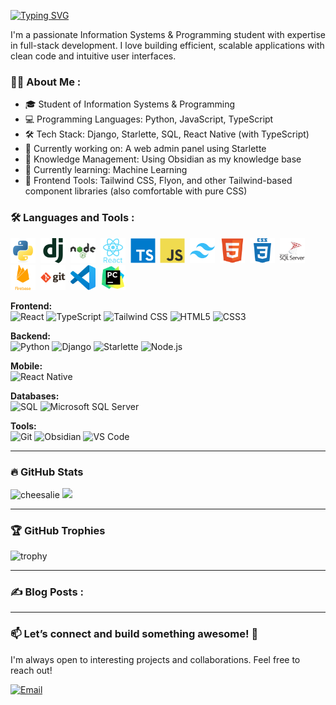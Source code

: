 [![Typing SVG](https://readme-typing-svg.herokuapp.com?font=MesloLGM+Nerd+Font&weight=800&pause=1000&color=0aa3a3&vCenter=true&repeat=false&width=435&height=20&lines=Hi+there%2C+I'm+Alina+%F0%9F%91%8B)](https://git.io/typing-svg)

I'm a passionate Information Systems & Programming student with expertise in full-stack development. I love building efficient, scalable applications with clean code and intuitive user interfaces.

### :woman_technologist: About Me :

- 🎓 Student of Information Systems & Programming
- 💻 Programming Languages: Python, JavaScript, TypeScript
- 🛠 Tech Stack: Django, Starlette, SQL, React Native (with TypeScript)
- 🔧 Currently working on: A web admin panel using Starlette
- 📝 Knowledge Management: Using Obsidian as my knowledge base
- 🤖 Currently learning: Machine Learning
- 🎨 Frontend Tools: Tailwind CSS, Flyon, and other Tailwind-based component libraries (also comfortable with pure CSS)

### :hammer_and_wrench: Languages and Tools :
<div>
  <img src="https://github.com/devicons/devicon/blob/master/icons/python/python-original.svg" title="Python" alt="Python" width="40" height="40"/>&nbsp;
  <img src="https://github.com/devicons/devicon/blob/master/icons/django/django-plain.svg" title="Django" alt="Django" width="40" height="40"/>&nbsp;
  <img src="https://github.com/devicons/devicon/blob/master/icons/nodejs/nodejs-original-wordmark.svg" title="NodeJS" alt="NodeJS" width="40" height="40"/>&nbsp;
  <img src="https://github.com/devicons/devicon/blob/master/icons/react/react-original-wordmark.svg" title="React" alt="React" width="40" height="40"/>&nbsp;
  <img src="https://github.com/devicons/devicon/blob/master/icons/typescript/typescript-original.svg" title="TypeScript" alt="TypeScript" width="40" height="40"/>&nbsp;
  <img src="https://github.com/devicons/devicon/blob/master/icons/javascript/javascript-original.svg" title="JavaScript" alt="JavaScript" width="40" height="40"/>&nbsp;
  <img src="https://github.com/devicons/devicon/blob/master/icons/tailwindcss/tailwindcss-original.svg" title="TailWind" alt="TailWind" width="40" height="40"/>&nbsp;
  <img src="https://github.com/devicons/devicon/blob/master/icons/html5/html5-original.svg" title="HTML5" alt="HTML" width="40" height="40"/>&nbsp;
  <img src="https://github.com/devicons/devicon/blob/master/icons/css3/css3-plain-wordmark.svg"  title="CSS3" alt="CSS" width="40" height="40"/>&nbsp;
  <img src="https://github.com/devicons/devicon/blob/master/icons/microsoftsqlserver/microsoftsqlserver-original-wordmark.svg" title="Microsoft SQL Server" alt="Microsoft SQL Server" width="40" height="40"/>&nbsp;
  <img src="https://github.com/devicons/devicon/blob/master/icons/firebase/firebase-plain-wordmark.svg" title="Firebase" alt="Firebase" width="40" height="40"/>&nbsp;
  <img src="https://github.com/devicons/devicon/blob/master/icons/git/git-original-wordmark.svg" title="Git" alt="Git" width="40" height="40"/>&nbsp;
  <img src="https://github.com/devicons/devicon/blob/master/icons/vscode/vscode-original.svg"  title="VS Code" alt="VS Code" width="40" height="40"/>&nbsp;
  <img src="https://github.com/devicons/devicon/blob/master/icons/pycharm/pycharm-original.svg"  title="Pycharm" alt="Pycharm" width="40" height="40"/>&nbsp;
</div>

**Frontend:**  
![React](https://img.shields.io/badge/-React-61DAFB?logo=react&logoColor=white&style=flat)
![TypeScript](https://img.shields.io/badge/-TypeScript-3178C6?logo=typescript&logoColor=white&style=flat)
![Tailwind CSS](https://img.shields.io/badge/-Tailwind_CSS-38B2AC?logo=tailwind-css&logoColor=white&style=flat)
![HTML5](https://img.shields.io/badge/-HTML5-E34F26?logo=html5&logoColor=white&style=flat)
![CSS3](https://img.shields.io/badge/-CSS3-1572B6?logo=css3&logoColor=white&style=flat)

**Backend:**  
![Python](https://img.shields.io/badge/-Python-3776AB?logo=python&logoColor=white&style=flat)
![Django](https://img.shields.io/badge/-Django-092E20?logo=django&logoColor=white&style=flat)
![Starlette](https://img.shields.io/badge/-Starlette-009688?logo=python&logoColor=white&style=flat)
![Node.js](https://img.shields.io/badge/-Node.js-339933?logo=node.js&logoColor=white&style=flat)

**Mobile:**  
![React Native](https://img.shields.io/badge/-React_Native-61DAFB?logo=react&logoColor=white&style=flat)

**Databases:**  
![SQL](https://img.shields.io/badge/-SQL-4479A1?logo=postgresql&logoColor=white&style=flat)
![Microsoft SQL Server](https://img.shields.io/badge/-Microsoft%20SQL%20Server-CC2927?logo=microsoftsqlserver&logoColor=white&style=flat)

**Tools:**  
![Git](https://img.shields.io/badge/-Git-F05032?logo=git&logoColor=white&style=flat)
![Obsidian](https://img.shields.io/badge/-Obsidian-7C3AED?logo=obsidian&logoColor=white&style=flat)
![VS Code](https://img.shields.io/badge/-VS_Code-007ACC?logo=visual-studio-code&logoColor=white&style=flat)

---

### 🔥 GitHub Stats

<div>
  <img src="https://github-readme-streak-stats.herokuapp.com/?user=cheesalie&theme=white" alt="cheesalie" />
  <img height="180em" src="https://github-readme-stats.vercel.app/api/top-langs/?username=cheesalie&layout=compact&langs_count=8&theme=white"/>
</div>

---

### 🏆 GitHub Trophies

<div>
  <img src="https://github-profile-trophy.vercel.app/?username=cheesalie&theme=white&no-frame=true&row=1&column=5" alt="trophy"/>
</div>


---

### :writing_hand: Blog Posts :

<!-- BLOG-POST-LIST:START -->
<!-- BLOG-POST-LIST:END -->

---

### 📫 Let’s connect and build something awesome! 🚀

I'm always open to interesting projects and collaborations. Feel free to reach out!

[![Email](https://img.shields.io/badge/-Email-D14836?logo=gmail&logoColor=white&style=for-the-badge)](mailto:nazarowa48951@gmail.com)
